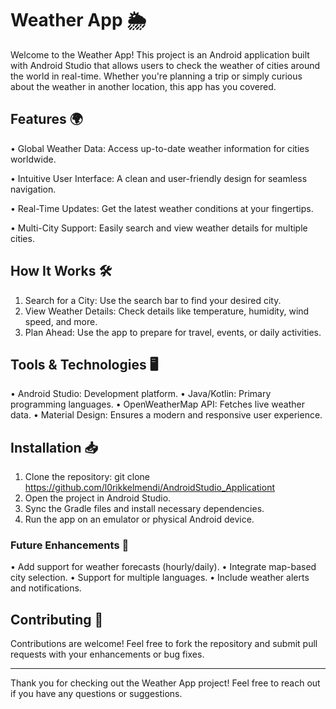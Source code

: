# Weather App 🌦️


Welcome to the Weather App! This project is an Android application built with Android Studio that allows users to check the weather of cities around the world in real-time. Whether you're planning a trip or simply curious about the weather in another location, this app has you covered.


## Features 🌍

•	Global Weather Data: Access up-to-date weather information for cities worldwide.

•	Intuitive User Interface: A clean and user-friendly design for seamless navigation.

•	Real-Time Updates: Get the latest weather conditions at your fingertips.

•	Multi-City Support: Easily search and view weather details for multiple cities.


## How It Works 🛠️

1.	Search for a City: Use the search bar to find your desired city.
2.	View Weather Details: Check details like temperature, humidity, wind speed, and more.
3.	Plan Ahead: Use the app to prepare for travel, events, or daily activities.


## Tools & Technologies 🖥️

•	Android Studio: Development platform.
•	Java/Kotlin: Primary programming languages.
•	OpenWeatherMap API: Fetches live weather data.
•	Material Design: Ensures a modern and responsive user experience.


## Installation 📥

1.	Clone the repository:
git clone https://github.com/l0rikkelmendi/AndroidStudio_Applicationt
2.	Open the project in Android Studio.
3.	Sync the Gradle files and install necessary dependencies.
4.	Run the app on an emulator or physical Android device.


### Future Enhancements 🚀

•	Add support for weather forecasts (hourly/daily).
•	Integrate map-based city selection.
•	Support for multiple languages.
•	Include weather alerts and notifications.


## Contributing 🤝

Contributions are welcome! Feel free to fork the repository and submit pull requests with your enhancements or bug fixes.
________________________________________




Thank you for checking out the Weather App project! Feel free to reach out if you have any questions or suggestions.





